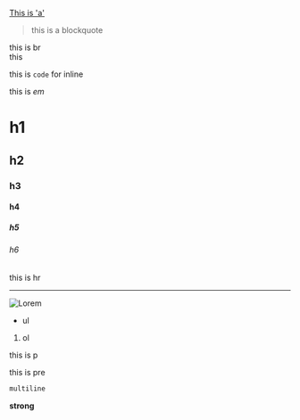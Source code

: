 [This is 'a'](https://www.google.co.jp)

> this is a blockquote

this is br\
this

this is `code` for inline

this is *em*

# h1

## h2

### h3

#### h4

##### h5

###### h6

this is hr
***

![Lorem](https://picsum.photos/seed/a/200/200)

* ul

1. ol

this is p

this is pre

```js
multiline
```

**strong**